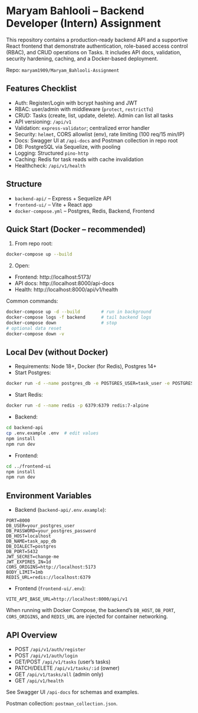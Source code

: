 # Maryam Bahlooli – Backend Developer (Intern) Assignment

This repository contains a production-ready backend API and a supportive React frontend that demonstrate authentication, role-based access control (RBAC), and CRUD operations on Tasks. It includes API docs, validation, security hardening, caching, and a Docker-based deployment.

Repo: `maryam1909/Maryam_Bahlooli-Assignment`

## Features Checklist
- Auth: Register/Login with bcrypt hashing and JWT
- RBAC: user/admin with middleware (`protect`, `restrictTo`)
- CRUD: Tasks (create, list, update, delete). Admin can list all tasks
- API versioning: `/api/v1`
- Validation: `express-validator`; centralized error handler
- Security: `helmet`, CORS allowlist (env), rate limiting (100 req/15 min/IP)
- Docs: Swagger UI at `/api-docs` and Postman collection in repo root
- DB: PostgreSQL via Sequelize, with pooling
- Logging: Structured `pino-http`
- Caching: Redis for task reads with cache invalidation
- Healthcheck: `/api/v1/health`

## Structure
- `backend-api/` – Express + Sequelize API
- `frontend-ui/` – Vite + React app
- `docker-compose.yml` – Postgres, Redis, Backend, Frontend

## Quick Start (Docker – recommended)
1) From repo root:
```bash
docker-compose up --build
```
2) Open:
- Frontend: http://localhost:5173/
- API docs: http://localhost:8000/api-docs
- Health: http://localhost:8000/api/v1/health

Common commands:
```bash
docker-compose up -d --build        # run in background
docker-compose logs -f backend      # tail backend logs
docker-compose down                 # stop
# optional data reset
docker-compose down -v
```

## Local Dev (without Docker)
- Requirements: Node 18+, Docker (for Redis), Postgres 14+
- Start Postgres:
```bash
docker run -d --name postgres_db -e POSTGRES_USER=task_user -e POSTGRES_PASSWORD=task_password -e POSTGRES_DB=task_app_db -p 5432:5432 -v pgdata:/var/lib/postgresql/data postgres:14-alpine
```
- Start Redis:
```bash
docker run -d --name redis -p 6379:6379 redis:7-alpine
```
- Backend:
```bash
cd backend-api
cp .env.example .env  # edit values
npm install
npm run dev
```
- Frontend:
```bash
cd ../frontend-ui
npm install
npm run dev
```

## Environment Variables
- Backend (`backend-api/.env.example`):
```
PORT=8000
DB_USER=your_postgres_user
DB_PASSWORD=your_postgres_password
DB_HOST=localhost
DB_NAME=task_app_db
DB_DIALECT=postgres
DB_PORT=5432
JWT_SECRET=change-me
JWT_EXPIRES_IN=1d
CORS_ORIGINS=http://localhost:5173
BODY_LIMIT=1mb
REDIS_URL=redis://localhost:6379
```
- Frontend (`frontend-ui/.env`):
```
VITE_API_BASE_URL=http://localhost:8000/api/v1
```
When running with Docker Compose, the backend’s `DB_HOST`, `DB_PORT`, `CORS_ORIGINS`, and `REDIS_URL` are injected for container networking.

## API Overview
- POST `/api/v1/auth/register`
- POST `/api/v1/auth/login`
- GET/POST `/api/v1/tasks` (user’s tasks)
- PATCH/DELETE `/api/v1/tasks/:id` (owner)
- GET `/api/v1/tasks/all` (admin only)
- GET `/api/v1/health`

See Swagger UI `/api-docs` for schemas and examples.

Postman collection: `postman_collection.json`.
